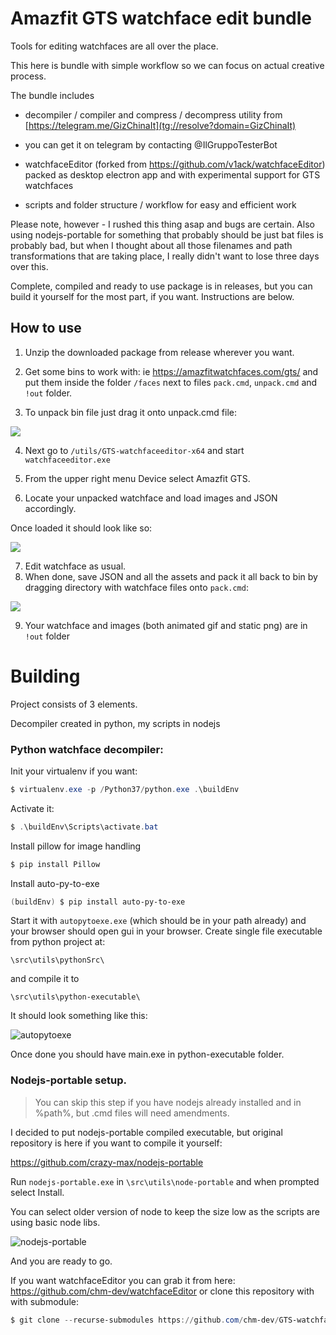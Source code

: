 # Amazfit GTS watchface edit bundle

Tools for editing watchfaces are all over the place.

This here is bundle with simple workflow so we can focus on actual creative process.

The bundle includes

* decompiler / compiler and compress / decompress utility from [https://telegram.me/GizChinaIt](tg://resolve?domain=GizChinaIt)

* you can get it on telegram by contacting @IlGruppoTesterBot

* watchfaceEditor (forked from https://github.com/v1ack/watchfaceEditor) packed as desktop electron app and with experimental support for GTS watchfaces
* scripts and folder structure / workflow for easy and efficient work

Please note, however - I rushed this thing asap and bugs are certain. Also using nodejs-portable for something that probably should be just bat files is probably bad, but when I thought about all those filenames and path transformations that are taking place, I really didn't want to lose three days over this.

Complete, compiled and ready to use package is in releases, but you can build it yourself for the most part, if you want.
Instructions are below.

## How to use

1.  Unzip the downloaded package from release wherever you want.

2.  Get some bins to work with: ie https://amazfitwatchfaces.com/gts/ and put them inside the folder `/faces` next to files `pack.cmd`, `unpack.cmd` and `!out` folder.

3.  To unpack bin file just drag it onto unpack.cmd file:

![](./assets/unpack.gif)

4.  Next go to `/utils/GTS-watchfaceeditor-x64` and start `watchfaceeditor.exe`

5.  From the upper right menu Device select Amazfit GTS.

6.  Locate your unpacked watchface and load images and JSON accordingly.

Once loaded it should look like so:

![](./assets/editor.png)

7.  Edit watchface as usual.
8.  When done, save JSON and all the assets and pack it all back to bin by dragging directory with watchface files onto `pack.cmd`:

![](./assets/pack.gif)

9.  Your watchface and images (both animated gif and static png) are in `!out` folder

# Building

Project consists of 3 elements.

Decompiler created in python, my scripts in nodejs

### Python watchface decompiler:

Init your virtualenv if you want:

```powershell
$ virtualenv.exe -p /Python37/python.exe .\buildEnv
```

Activate it:

```powershell
$ .\buildEnv\Scripts\activate.bat
```

Install pillow for image handling

```powershell
$ pip install Pillow
```

Install auto-py-to-exe

```powershell
(buildEnv) $ pip install auto-py-to-exe
```

Start it with `autopytoexe.exe` (which should be in your path already) and your browser should open gui in your browser.
Create single file executable from python project at:

`\src\utils\pythonSrc\`

and compile it to

`\src\utils\python-executable\`

It should look something like this:

![autopytoexe](./assets/autopytoexe.jpg)

Once done you should have main.exe in python-executable folder.

### Nodejs-portable setup.

> You can skip this step if you have nodejs already installed and in %path%, but .cmd files will need amendments.

I decided to put nodejs-portable compiled executable, but original repository is here if you want to compile it yourself:

https://github.com/crazy-max/nodejs-portable

Run `nodejs-portable.exe` in `\src\utils\node-portable` and when prompted select Install.

You can select older version of node to keep the size low as the scripts are using basic node libs.

![nodejs-portable](./assets/nodejs-portable.jpg)

And you are ready to go.

If you want watchfaceEditor you can grab it from here: https://github.com/chm-dev/watchfaceEditor or clone this repository with with submodule:

```powershell
$ git clone --recurse-submodules https://github.com/chm-dev/GTS-watchface-bundle.git
```
